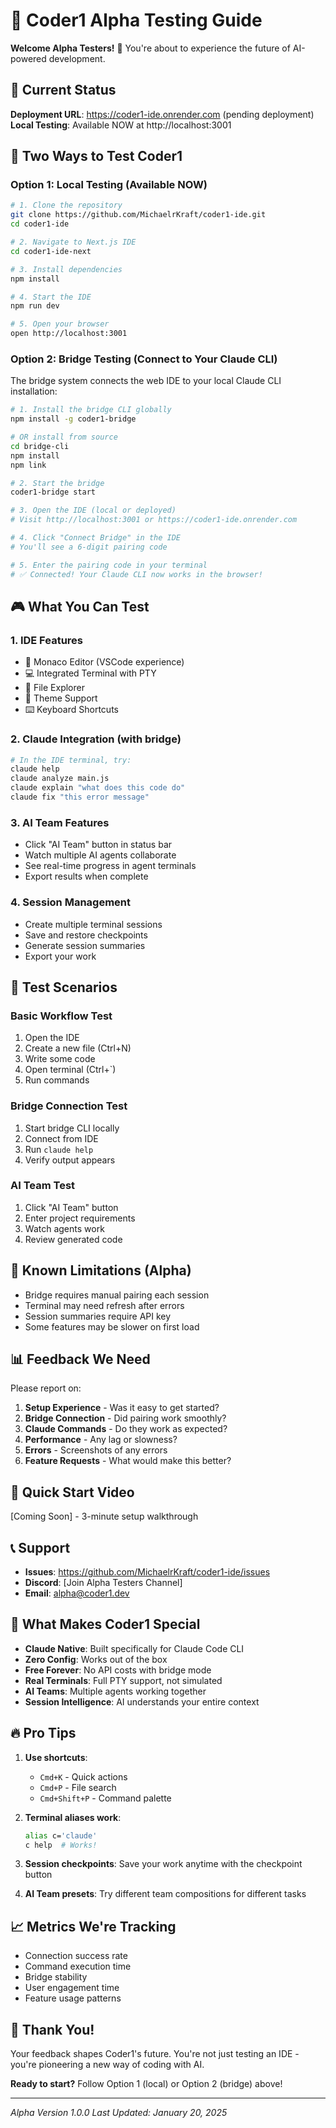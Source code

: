 # 🚀 Coder1 Alpha Testing Guide

**Welcome Alpha Testers!** 🎉 You're about to experience the future of AI-powered development.

## 📍 Current Status

**Deployment URL**: https://coder1-ide.onrender.com (pending deployment)
**Local Testing**: Available NOW at http://localhost:3001

## 🎯 Two Ways to Test Coder1

### Option 1: Local Testing (Available NOW)

```bash
# 1. Clone the repository
git clone https://github.com/MichaelrKraft/coder1-ide.git
cd coder1-ide

# 2. Navigate to Next.js IDE
cd coder1-ide-next

# 3. Install dependencies
npm install

# 4. Start the IDE
npm run dev

# 5. Open your browser
open http://localhost:3001
```

### Option 2: Bridge Testing (Connect to Your Claude CLI)

The bridge system connects the web IDE to your local Claude CLI installation:

```bash
# 1. Install the bridge CLI globally
npm install -g coder1-bridge

# OR install from source
cd bridge-cli
npm install
npm link

# 2. Start the bridge
coder1-bridge start

# 3. Open the IDE (local or deployed)
# Visit http://localhost:3001 or https://coder1-ide.onrender.com

# 4. Click "Connect Bridge" in the IDE
# You'll see a 6-digit pairing code

# 5. Enter the pairing code in your terminal
# ✅ Connected! Your Claude CLI now works in the browser!
```

## 🎮 What You Can Test

### 1. **IDE Features**
- 📝 Monaco Editor (VSCode experience)
- 💻 Integrated Terminal with PTY
- 📁 File Explorer
- 🎨 Theme Support
- ⌨️ Keyboard Shortcuts

### 2. **Claude Integration** (with bridge)
```bash
# In the IDE terminal, try:
claude help
claude analyze main.js
claude explain "what does this code do"
claude fix "this error message"
```

### 3. **AI Team Features**
- Click "AI Team" button in status bar
- Watch multiple AI agents collaborate
- See real-time progress in agent terminals
- Export results when complete

### 4. **Session Management**
- Create multiple terminal sessions
- Save and restore checkpoints
- Generate session summaries
- Export your work

## 🧪 Test Scenarios

### Basic Workflow Test
1. Open the IDE
2. Create a new file (Ctrl+N)
3. Write some code
4. Open terminal (Ctrl+`)
5. Run commands

### Bridge Connection Test
1. Start bridge CLI locally
2. Connect from IDE
3. Run `claude help`
4. Verify output appears

### AI Team Test
1. Click "AI Team" button
2. Enter project requirements
3. Watch agents work
4. Review generated code

## 🐛 Known Limitations (Alpha)

- Bridge requires manual pairing each session
- Terminal may need refresh after errors
- Session summaries require API key
- Some features may be slower on first load

## 📊 Feedback We Need

Please report on:
1. **Setup Experience** - Was it easy to get started?
2. **Bridge Connection** - Did pairing work smoothly?
3. **Claude Commands** - Do they work as expected?
4. **Performance** - Any lag or slowness?
5. **Errors** - Screenshots of any errors
6. **Feature Requests** - What would make this better?

## 🚀 Quick Start Video

[Coming Soon] - 3-minute setup walkthrough

## 📞 Support

- **Issues**: https://github.com/MichaelrKraft/coder1-ide/issues
- **Discord**: [Join Alpha Testers Channel]
- **Email**: alpha@coder1.dev

## 🎉 What Makes Coder1 Special

- **Claude Native**: Built specifically for Claude Code CLI
- **Zero Config**: Works out of the box
- **Free Forever**: No API costs with bridge mode
- **Real Terminals**: Full PTY support, not simulated
- **AI Teams**: Multiple agents working together
- **Session Intelligence**: AI understands your entire context

## 🔥 Pro Tips

1. **Use shortcuts**: 
   - `Cmd+K` - Quick actions
   - `Cmd+P` - File search
   - `Cmd+Shift+P` - Command palette

2. **Terminal aliases work**:
   ```bash
   alias c='claude'
   c help  # Works!
   ```

3. **Session checkpoints**: Save your work anytime with the checkpoint button

4. **AI Team presets**: Try different team compositions for different tasks

## 📈 Metrics We're Tracking

- Connection success rate
- Command execution time
- Bridge stability
- User engagement time
- Feature usage patterns

## 🙏 Thank You!

Your feedback shapes Coder1's future. You're not just testing an IDE - you're pioneering a new way of coding with AI.

**Ready to start?** Follow Option 1 (local) or Option 2 (bridge) above!

---
*Alpha Version 1.0.0*
*Last Updated: January 20, 2025*